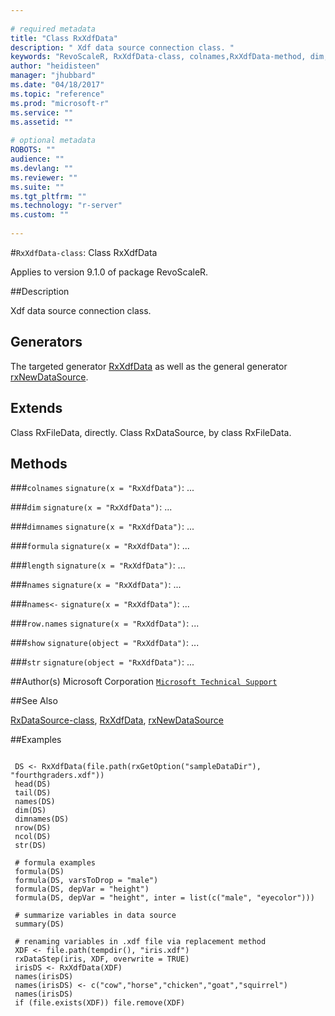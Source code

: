 ```yaml
--- 
 
# required metadata 
title: "Class RxXdfData" 
description: " Xdf data source connection class. " 
keywords: "RevoScaleR, RxXdfData-class, colnames,RxXdfData-method, dim,RxXdfData-method, dimnames,RxXdfData-method, formula,RxXdfData-method, length,RxXdfData-method, names,RxXdfData-method, names<-,RxXdfData-method, row.names,RxXdfData-method, show,RxXdfData-method, str,RxXdfData-method, classes" 
author: "heidisteen" 
manager: "jhubbard" 
ms.date: "04/18/2017" 
ms.topic: "reference" 
ms.prod: "microsoft-r" 
ms.service: "" 
ms.assetid: "" 
 
# optional metadata 
ROBOTS: "" 
audience: "" 
ms.devlang: "" 
ms.reviewer: "" 
ms.suite: "" 
ms.tgt_pltfrm: "" 
ms.technology: "r-server" 
ms.custom: "" 
 
--- 
```

 
 
 
 
 
 
 
 
 
 
 
 
 
 
 #`RxXdfData-class`: Class RxXdfData

 Applies to version 9.1.0 of package RevoScaleR.
 
 ##Description
 
Xdf data source connection class.
 
 
 ## Generators 

 
The targeted generator [RxXdfData](RxXdfData.md) as well as the general generator
[rxNewDataSource](../../r-reference/revoscaler/rxnew.md).
 
 ## Extends 

 
Class RxFileData, directly.
Class RxDataSource, by class RxFileData.
 
 
 ## Methods 

 


###`colnames`
`signature(x = "RxXdfData")`: ... 


###`dim`
`signature(x = "RxXdfData")`: ... 


###`dimnames`
`signature(x = "RxXdfData")`: ... 


###`formula`
`signature(x = "RxXdfData")`: ... 


###`length`
`signature(x = "RxXdfData")`: ... 


###`names`
`signature(x = "RxXdfData")`: ... 


###`names<-`
`signature(x = "RxXdfData")`: ... 


###`row.names`
`signature(x = "RxXdfData")`: ... 


###`show`
`signature(object = "RxXdfData")`: ... 


###`str`
`signature(object = "RxXdfData")`: ... 



 
 
 ##Author(s)
 Microsoft Corporation [`Microsoft Technical Support`](https://go.microsoft.com/fwlink/?LinkID=698556&clcid=0x409)
 
 
 ##See Also
 
[RxDataSource-class](../../r-reference/revoscaler/rxdatasource-class.md),
[RxXdfData](RxXdfData.md),
[rxNewDataSource](../../r-reference/revoscaler/rxnew.md)
   
 
 ##Examples

 ```
   
  DS <- RxXdfData(file.path(rxGetOption("sampleDataDir"), "fourthgraders.xdf"))
  head(DS)
  tail(DS)
  names(DS)
  dim(DS)
  dimnames(DS)
  nrow(DS)
  ncol(DS)
  str(DS)
  
  # formula examples
  formula(DS)
  formula(DS, varsToDrop = "male")
  formula(DS, depVar = "height")
  formula(DS, depVar = "height", inter = list(c("male", "eyecolor")))
  
  # summarize variables in data source
  summary(DS)
  
  # renaming variables in .xdf file via replacement method
  XDF <- file.path(tempdir(), "iris.xdf")
  rxDataStep(iris, XDF, overwrite = TRUE)
  irisDS <- RxXdfData(XDF)
  names(irisDS)
  names(irisDS) <- c("cow","horse","chicken","goat","squirrel")
  names(irisDS)
  if (file.exists(XDF)) file.remove(XDF)
 
```
 
 
 
